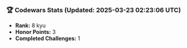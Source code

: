 ### 🏆 Codewars Stats (Updated: 2025-03-23 02:23:06 UTC)

- **Rank:** 8 kyu
- **Honor Points:** 3
- **Completed Challenges:** 1
